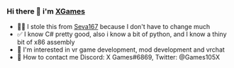 ### Hi there 👋 i'm [XGames](https://github.com/Xgames123)
- 🤏👀 I stole this from [Seva167](https://github.com/Seva167) because I don't have to change much
- ✅ I know C# pretty good, also i know a bit of python, and I know a thiny bit of x86 assembly
- 👀 I'm interested in vr game development, mod development and vrchat
- 💬 How to contact me Discord: X Games#6869, Twitter: @Games105X
